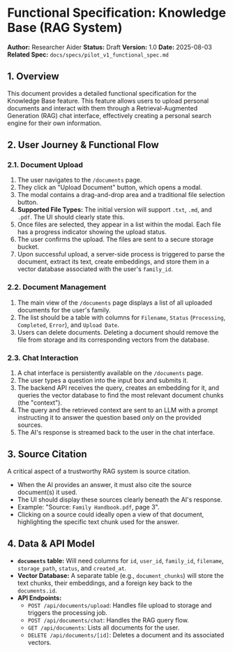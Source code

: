# Functional Specification: Knowledge Base (RAG System)

**Author:** Researcher Aider
**Status:** Draft
**Version:** 1.0
**Date:** 2025-08-03
**Related Spec:** `docs/specs/pilot_v1_functional_spec.md`

## 1. Overview

This document provides a detailed functional specification for the Knowledge Base feature. This feature allows users to upload personal documents and interact with them through a Retrieval-Augmented Generation (RAG) chat interface, effectively creating a personal search engine for their own information.

## 2. User Journey & Functional Flow

### 2.1. Document Upload
1.  The user navigates to the `/documents` page.
2.  They click an "Upload Document" button, which opens a modal.
3.  The modal contains a drag-and-drop area and a traditional file selection button.
4.  **Supported File Types:** The initial version will support `.txt`, `.md`, and `.pdf`. The UI should clearly state this.
5.  Once files are selected, they appear in a list within the modal. Each file has a progress indicator showing the upload status.
6.  The user confirms the upload. The files are sent to a secure storage bucket.
7.  Upon successful upload, a server-side process is triggered to parse the document, extract its text, create embeddings, and store them in a vector database associated with the user's `family_id`.

### 2.2. Document Management
1.  The main view of the `/documents` page displays a list of all uploaded documents for the user's family.
2.  The list should be a table with columns for `Filename`, `Status` (`Processing`, `Completed`, `Error`), and `Upload Date`.
3.  Users can delete documents. Deleting a document should remove the file from storage and its corresponding vectors from the database.

### 2.3. Chat Interaction
1.  A chat interface is persistently available on the `/documents` page.
2.  The user types a question into the input box and submits it.
3.  The backend API receives the query, creates an embedding for it, and queries the vector database to find the most relevant document chunks (the "context").
4.  The query and the retrieved context are sent to an LLM with a prompt instructing it to answer the question based *only* on the provided sources.
5.  The AI's response is streamed back to the user in the chat interface.

## 3. Source Citation

A critical aspect of a trustworthy RAG system is source citation.

-   When the AI provides an answer, it must also cite the source document(s) it used.
-   The UI should display these sources clearly beneath the AI's response.
-   Example: "Source: `Family Handbook.pdf`, page 3".
-   Clicking on a source could ideally open a view of that document, highlighting the specific text chunk used for the answer.

## 4. Data & API Model

-   **`documents` table:** Will need columns for `id`, `user_id`, `family_id`, `filename`, `storage_path`, `status`, and `created_at`.
-   **Vector Database:** A separate table (e.g., `document_chunks`) will store the text chunks, their embeddings, and a foreign key back to the `documents.id`.
-   **API Endpoints:**
    -   `POST /api/documents/upload`: Handles file upload to storage and triggers the processing job.
    -   `POST /api/documents/chat`: Handles the RAG query flow.
    -   `GET /api/documents`: Lists all documents for the user.
    -   `DELETE /api/documents/[id]`: Deletes a document and its associated vectors.
